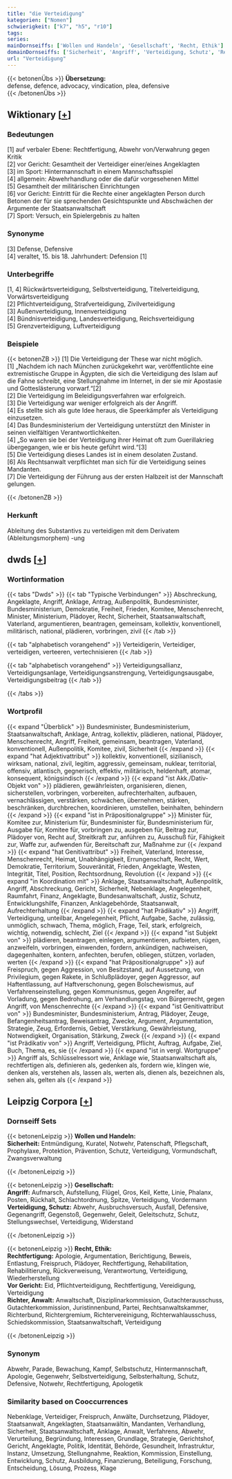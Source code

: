 ```yaml
---
title: "die Verteidigung"
kategorien: ["Nomen"]
schwierigkeit: ["k7", "h5", "r10"]
tags:
series:
mainDornseiffs: ['Wollen und Handeln', 'Gesellschaft', 'Recht, Ethik']
domainDornseiffs: ['Sicherheit', 'Angriff', 'Verteidigung, Schutz', 'Rechtfertigung', 'Vor Gericht', 'Richter, Anwalt']
url: "Verteidigung"
---
```


{{< betonenÜbs >}}
**Übersetzung:**  
defense, defence, advocacy, vindication, plea, defensive  
{{< /betonenÜbs >}}

## Wiktionary [[+](https://de.wiktionary.org/wiki/Verteidigung)]

### Bedeutungen
[1] auf verbaler Ebene: Rechtfertigung, Abwehr von/Verwahrung gegen Kritik  
[2] vor Gericht: Gesamtheit der Verteidiger einer/eines Angeklagten  
[3] im Sport: Hintermannschaft in einem Mannschaftsspiel  
[4] allgemein: Abwehrhandlung oder die dafür vorgesehenen Mittel  
[5] Gesamtheit der militärischen Einrichtungen  
[6] vor Gericht: Eintritt für die Rechte einer angeklagten Person durch Betonen der für sie sprechenden Gesichtspunkte und Abschwächen der Argumente der Staatsanwaltschaft  
[7] Sport: Versuch, ein Spielergebnis zu halten  

### Synonyme
[3] Defense, Defensive  
[4] veraltet, 15. bis 18. Jahrhundert: Defension [1]  

### Unterbegriffe
[1, 4] Rückwärtsverteidigung, Selbstverteidigung, Titelverteidigung, Vorwärtsverteidigung  
[2] Pflichtverteidigung, Strafverteidigung, Zivilverteidigung  
[3] Außenverteidigung, Innenverteidigung  
[4] Bündnisverteidigung, Landesverteidigung, Reichsverteidigung  
[5] Grenzverteidigung, Luftverteidigung  

### Beispiele
{{< betonenZB >}}
[1] Die Verteidigung der These war nicht möglich.  
[1] „Nachdem ich nach München zurückgekehrt war, veröffentlichte eine extremistische Gruppe in Ägypten, die sich die Verteidigung des Islam auf die Fahne schreibt, eine Stellungnahme im Internet, in der sie mir Apostasie und Gotteslästerung vorwarf.“[2]  
[2] Die Verteidigung im Beleidigungsverfahren war erfolgreich.  
[3] Die Verteidigung war weniger erfolgreich als der Angriff.  
[4] Es stellte sich als gute Idee heraus, die Speerkämpfer als Verteidigung einzusetzen.  
[4] Das Bundesministerium der Verteidigung unterstützt den Minister in seinen vielfältigen Verantwortlichkeiten.  
[4] „So waren sie bei der Verteidigung ihrer Heimat oft zum Guerillakrieg übergegangen, wie er bis heute geführt wird.“[3]  
[5] Die Verteidigung dieses Landes ist in einem desolaten Zustand.  
[6] Als Rechtsanwalt verpflichtet man sich für die Verteidigung seines Mandanten.  
[7] Die Verteidigung der Führung aus der ersten Halbzeit ist der Mannschaft gelungen.  

{{< /betonenZB >}}
### Herkunft
Ableitung des Substantivs zu verteidigen mit dem Derivatem (Ableitungsmorphem) -ung  



## dwds [[+](https://www.dwds.de/wb/Verteidigung)]

### Wortinformation
{{< tabs "Dwds" >}}
{{< tab "Typische Verbindungen" >}}
Abschreckung, Angeklagte, Angriff, Anklage, Antrag, Außenpolitik, Bundesminister, Bundesministerium, Demokratie, Freiheit, Frieden, Komitee, Menschenrecht, Minister, Ministerium, Plädoyer, Recht, Sicherheit, Staatsanwaltschaft, Vaterland, argumentieren, beantragen, gemeinsam, kollektiv, konventionell, militärisch, national, plädieren, vorbringen, zivil
{{< /tab >}}

{{< tab "alphabetisch vorangehend" >}}
Verteidigerin, Verteidiger, verteidigen, verteeren, vertechnisieren
{{< /tab >}}

{{< tab "alphabetisch vorangehend" >}}
Verteidigungsallianz, Verteidigungsanlage, Verteidigungsanstrengung, Verteidigungsausgabe, Verteidigungsbeitrag
{{< /tab >}}

{{< /tabs >}}

### Wortprofil
{{< expand "Überblick" >}} Bundesminister, Bundesministerium, Staatsanwaltschaft, Anklage, Antrag, kollektiv, plädieren, national, Plädoyer, Menschenrecht, Angriff, Freiheit, gemeinsam, beantragen, Vaterland, konventionell, Außenpolitik, Komitee, zivil, Sicherheit {{< /expand >}}
{{< expand "hat Adjektivattribut" >}} kollektiv, konventionell, sizilianisch, wirksam, national, zivil, legitim, aggressiv, gemeinsam, nuklear, territorial, offensiv, atlantisch, gegnerisch, effektiv, militärisch, heldenhaft, atomar, konsequent, königsindisch {{< /expand >}}
{{< expand "ist Akk./Dativ-Objekt von" >}} plädieren, gewährleisten, organisieren, dienen, sicherstellen, vorbringen, vorbereiten, aufrechterhalten, aufbauen, vernachlässigen, verstärken, schwächen, übernehmen, stärken, beschränken, durchbrechen, koordinieren, umstellen, beinhalten, behindern {{< /expand >}}
{{< expand "ist in Präpositionalgruppe" >}} Minister für, Komitee zur, Ministerium für, Bundesminister für, Bundesministerium für, Ausgabe für, Komitee für, vorbringen zu, ausgeben für, Beitrag zur, Plädoyer von, Recht auf, Streitkraft zur, anführen zu, Ausschuß für, Fähigkeit zur, Waffe zur, aufwenden für, Bereitschaft zur, Maßnahme zur {{< /expand >}}
{{< expand "hat Genitivattribut" >}} Freiheit, Vaterland, Interesse, Menschenrecht, Heimat, Unabhängigkeit, Errungenschaft, Recht, Wert, Demokratie, Territorium, Souveränität, Frieden, Angeklagte, Westen, Integrität, Titel, Position, Rechtsordnung, Revolution {{< /expand >}}
{{< expand "in Koordination mit" >}} Anklage, Staatsanwaltschaft, Außenpolitik, Angriff, Abschreckung, Gericht, Sicherheit, Nebenklage, Angelegenheit, Raumfahrt, Finanz, Angeklagte, Bundesanwaltschaft, Justiz, Schutz, Entwicklungshilfe, Finanzen, Anklagebehörde, Staatsanwalt, Aufrechterhaltung {{< /expand >}}
{{< expand "hat Prädikativ" >}} Angriff, Verteidigung, unteilbar, Angelegenheit, Pflicht, Aufgabe, Sache, zulässig, unmöglich, schwach, Thema, möglich, Frage, Teil, stark, erfolgreich, wichtig, notwendig, schlecht, Ziel {{< /expand >}}
{{< expand "ist Subjekt von" >}} plädieren, beantragen, einlegen, argumentieren, aufbieten, rügen, anzweifeln, vorbringen, einwenden, fordern, ankündigen, nachweisen, dagegenhalten, kontern, anfechten, berufen, obliegen, stützen, vorladen, werten {{< /expand >}}
{{< expand "hat Präpositionalgruppe" >}} auf Freispruch, gegen Aggression, von Besitzstand, auf Aussetzung, von Privilegium, gegen Rakete, in Schlußplädoyer, gegen Aggressor, auf Haftentlassung, auf Haftverschonung, gegen Bolschewismus, auf Verfahrenseinstellung, gegen Kommunismus, gegen Angreifer, auf Vorladung, gegen Bedrohung, am Verhandlungstag, von Bürgerrecht, gegen Angriff, von Menschenrechte {{< /expand >}}
{{< expand "ist Genitivattribut von" >}} Bundesminister, Bundesministerium, Antrag, Plädoyer, Zeuge, Befangenheitsantrag, Beweisantrag, Zwecke, Argument, Argumentation, Strategie, Zeug, Erfordernis, Gebiet, Verstärkung, Gewährleistung, Notwendigkeit, Organisation, Stärkung, Zweck {{< /expand >}}
{{< expand "ist Prädikativ von" >}} Angriff, Verteidigung, Pflicht, Auftrag, Aufgabe, Ziel, Buch, Thema, es, sie {{< /expand >}}
{{< expand "ist in vergl. Wortgruppe" >}} Angriff als, Schlüsselressort wie, Anklage wie, Staatsanwaltschaft als, rechtfertigen als, definieren als, gedenken als, fordern wie, klingen wie, denken als, verstehen als, lassen als, werten als, dienen als, bezeichnen als, sehen als, gelten als {{< /expand >}}

## Leipzig Corpora [[+](https://corpora.uni-leipzig.de/en/res?word=Verteidigung&corpusId=deu_newscrawl-public_2018)]

### Dornseiff Sets
{{< betonenLeipzig >}}
**Wollen und Handeln:**  
**Sicherheit:** Entmündigung, Kuratel, Notwehr, Patenschaft, Pflegschaft, Prophylaxe, Protektion, Prävention, Schutz, Verteidigung, Vormundschaft, Zwangsverwaltung  

{{< /betonenLeipzig >}}


{{< betonenLeipzig >}}
**Gesellschaft:**  
**Angriff:** Aufmarsch, Aufstellung, Flügel, Gros, Keil, Kette, Linie, Phalanx, Posten, Rückhalt, Schlachtordnung, Spitze, Verteidigung, Vordermann  
**Verteidigung, Schutz:** Abwehr, Ausbruchsversuch, Ausfall, Defensive, Gegenangriff, Gegenstoß, Gegenwehr, Geleit, Geleitschutz, Schutz, Stellungswechsel, Verteidigung, Widerstand  

{{< /betonenLeipzig >}}


{{< betonenLeipzig >}}
**Recht, Ethik:**  
**Rechtfertigung:** Apologie, Argumentation, Berichtigung, Beweis, Entlastung, Freispruch, Plädoyer, Rechtfertigung, Rehabilitation, Rehabilitierung, Rückverweisung, Verantwortung, Verteidigung, Wiederherstellung  
**Vor Gericht:** Eid, Pflichtverteidigung, Rechtfertigung, Vereidigung, Verteidigung  
**Richter, Anwalt:** Anwaltschaft, Disziplinarkommission, Gutachterausschuss, Gutachterkommission, Juristinnenbund, Partei, Rechtsanwaltskammer, Richterbund, Richtergremium, Richtervereinigung, Richterwahlausschuss, Schiedskommission, Staatsanwaltschaft, Verteidigung  

{{< /betonenLeipzig >}}

### Synonym
Abwehr, Parade, Bewachung, Kampf, Selbstschutz, Hintermannschaft, Apologie, Gegenwehr, Selbstverteidigung, Selbsterhaltung, Schutz, Defensive, Notwehr, Rechtfertigung, Apologetik


### Similarity based on Cooccurrences
Nebenklage, Verteidiger, Freispruch, Anwälte, Durchsetzung, Plädoyer, Staatsanwalt, Angeklagten, Staatsanwältin, Mandanten, Verhandlung, Sicherheit, Staatsanwaltschaft, Anklage, Anwalt, Verfahrens, Abwehr, Verurteilung, Begründung, Interessen, Grundlage, Strategie, Gerichtshof, Gericht, Angeklagte, Politik, Identität, Behörde, Gesundheit, Infrastruktur, Instanz, Umsetzung, Stellungnahme, Reaktion, Kommission, Einstellung, Entwicklung, Schutz, Ausbildung, Finanzierung, Beteiligung, Forschung, Entscheidung, Lösung, Prozess, Klage

